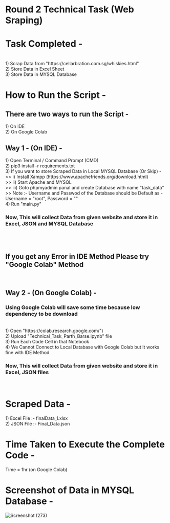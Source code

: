 # Round 2 Technical Task (Web Sraping)

<h1>Task Completed - </h1> <br>
1) Scrap  Data from "https://cellarbration.com.sg/whiskies.html" <br>
2) Store Data in Excel Sheet <br>
3) Store Data in MYSQL Database <br>

<h1>How to Run the Script - </h1>
<h2>There are two ways to run the Script -</h2>
1) On IDE <br>
2) On Google Colab <br>

<h2>Way 1 - (On IDE) - </h2>
1) Open Terminal / Command Prompt (CMD) <br>
2) pip3 install -r requirements.txt <br>
3) If you want to store Scraped Data in Local MYSQL Database (Or Skip) - <br>
    >> i) Install Xampp (https://www.apachefriends.org/download.html) <br>
    >> ii) Start Apache and MYSQL <br>
    >> iii) Goto phpmyadmin panal and create Database with name "task_data" <br>
    >> Note :- Username and Passwod of the Database should be Default as - Username = "root", Password = "" <br>
4) Run "main.py" <br>

<h3>Now, This will collect Data from given website and store it in Excel, JSON and MYSQL Database</h3> <br><br>
<h2>If you get any Error in IDE Method Please try "Google Colab" Method</h2><br>


<h2>Way 2 - (On Google Colab) - </h2>
<h3>Using Google Colab will save some time because low dependency to be download</h3> <br>
1) Open "https://colab.research.google.com/") <br>
2) Upload "Technical_Task_Parth_Barse.ipynb" file <br>
3) Run Each Code Cell in that Notebook <br>
4) We Cannot Connect to Local Database with Google Colab but It works fine with IDE Method <br>

<h3>Now, This will collect Data from given website and store it in Excel, JSON files</h3> <br>

<h1>Scraped Data - </h1>
1) Excel File :- finalData_1.xlsx <br>
2) JSON File :- Final_Data.json <br>

<h1>Time Taken to Execute the Complete Code - </h1>
Time = 1hr (on Google Colab)

<h1>Screenshot of Data in MYSQL Database - </h1>

![Screenshot (273)](https://user-images.githubusercontent.com/91686761/159962471-23421d8a-dd75-42fc-94a7-de7fe43000d6.png)
